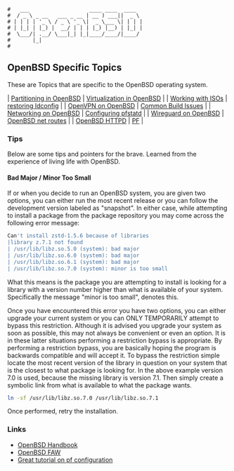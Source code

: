 ```text
#   ___                   ____ ____  ____
#  / _ \ _ __   ___ _ __ | __ ) ___||  _ \
# | | | | '_ \ / _ \ '_ \|  _ \___ \| | | |
# | |_| | |_) |  __/ | | | |_) |__) | |_| |
#  \___/| .__/ \___|_| |_|____/____/|____/
#       |_|
#
```

OpenBSD Specific Topics
-----------------------

These are Topics that are specific to the OpenBSD operating system.

| [Partitioning in OpenBSD](OpenBSD_Partitioning) | [Virtualization in OpenBSD](vmm)    |
| [Working with ISOs](openbsd-iso)                | [restoring ldconfig](ldconfig)      |
| [OpenVPN on OpenBSD](open-openvpn)              | [Common Build Issues](build-issues) |
| [Networking on OpenBSD](openbsd-net)            | [Configuring pfstatd](pfstatd)      |
| [Wireguard on OpenBSD](openbsd-wireguard)       | [OpenBSD net routes](openbsd-route) |
| [OpenBSD HTTPD](openbsd-httpd)                  | [PF](pf)                            |

### Tips

Below are some tips and pointers for the brave. Learned from the experience of living life with OpenBSD.

#### Bad Major / Minor Too Small

If or when you decide to run an OpenBSD system, you are given two options, you can either run the most recent
release or you can follow the development version labeled as "snapshot". In either case, while attempting to
install a package from the package repository you may come across the following error message:

```bash
Can't install zstd-1.5.6 because of libraries
|library z.7.1 not found
| /usr/lib/libz.so.5.0 (system): bad major
| /usr/lib/libz.so.6.0 (system): bad major
| /usr/lib/libz.so.6.1 (system): bad major
| /usr/lib/libz.so.7.0 (system): minor is too small
```

What this means is the package you are attempting to install is looking for a library with a version number
higher than what is available of your system. Specifically the message "minor is too small", denotes this. 

Once you have encountered this error you have two options, you can either upgrade your current system or you
can ONLY TEMPORARILY attempt to bypass this restriction. Although it is advised you upgrade your system as
soon as possible, this may not always be convenient or even an option. It is in these latter situations
performing a restriction bypass is appropriate. By performing a restriction bypass, you are basically hoping
the program is backwards compatible and will accept it. To bypass the restriction simple locate the most
recent version of the library in question on your system that is the closest to what package is looking for.
In the above example version 7.0 is used, because the missing library is version 7.1. Then simply create a
symbolic link from what is available to what the package wants. 

```bash
ln -sf /usr/lib/libz.so.7.0 /usr/lib/libz.so.7.1
```

Once performed, retry the installation.

### Links

- [OpenBSD Handbook](https://www.openbsdhandbook.com/)
- [OpenBSD FAW](https://openbsd.org/faq)
- [Great tutorial on pf configuration](https://www.digitalocean.com/community/tutorials/how-to-configure-packet-filter-pf-on-freebsd-12-1)
